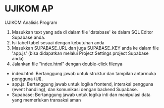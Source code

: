 # UJIKOM AP
UJIKOM Analisis Program

1. Masukkan text yang ada di dalam file 'database' ke dalam SQL Editor Supabase anda.
2. Isi tabel tabel sesuai dengan kebutuhan anda
3. Masukkan SUPABASE_URL dan juga SUPABASE_KEY anda ke dalam file 'app.js' (bisa didapatkan melalui Project Settings project Supabase anda)
4. Jalankan file "index.html" dengan double-click filenya

- index.html: Bertanggung jawab untuk struktur dan tampilan antarmuka pengguna (UI). 
- app.js: Bertanggung jawab untuk logika frontend, interaksi pengguna (event handling), dan komunikasi dengan backend Supabase. 
- Supabase: Bertanggung jawab untuk logika inti dan manipulasi data yang memerlukan transaksi aman
